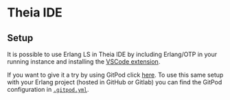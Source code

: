 # Theia IDE

## Setup

It is possible to use Erlang LS in Theia IDE by including Erlang/OTP
in your running instance and installing the
[VSCode extension](https://marketplace.visualstudio.com/items?itemName=erlang-ls.erlang-ls).

If you want to give it a try by using GitPod click
[here](https://gitpod.io/#https://github.com/erlang-ls/erlang_ls).
To use this same setup with your Erlang project (hosted in GitHub or
Gitlab) you can find the GitPod configuration in
[`.gitpod.yml`](https://github.com/erlang-ls/erlang_ls/blob/master/.gitpod.yml).
